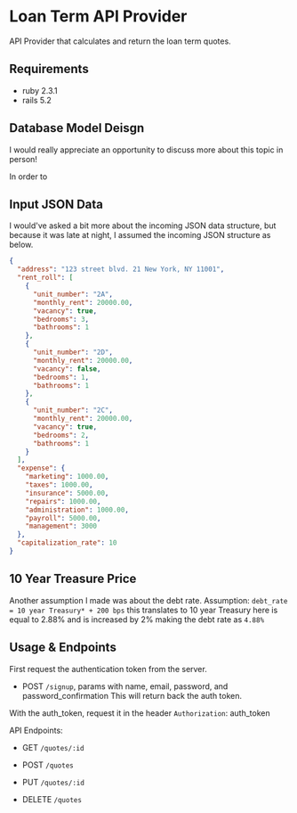 # Loan Term API Provider

API Provider that calculates and return the loan term quotes.

## Requirements

* ruby 2.3.1
* rails 5.2

## Database Model Deisgn

I would really appreciate an opportunity to discuss more about this topic in person!

In order to

## Input JSON Data

I would've asked a bit more about the incoming JSON data structure, but because it was late at night, I assumed the incoming JSON structure as below.

```json
{
  "address": "123 street blvd. 21 New York, NY 11001",
  "rent_roll": [
    {
      "unit_number": "2A",
      "monthly_rent": 20000.00,
      "vacancy": true,
      "bedrooms": 3,
      "bathrooms": 1
    },
    {
      "unit_number": "2D",
      "monthly_rent": 20000.00,
      "vacancy": false,
      "bedrooms": 1,
      "bathrooms": 1
    },
    {
      "unit_number": "2C",
      "monthly_rent": 20000.00,
      "vacancy": true,
      "bedrooms": 2,
      "bathrooms": 1
    }
  ],
  "expense": {
    "marketing": 1000.00,
    "taxes": 1000.00,
    "insurance": 5000.00,
    "repairs": 1000.00,
    "administration": 1000.00,
    "payroll": 5000.00,
    "management": 3000
  },
  "capitalization_rate": 10
}
```

## 10 Year Treasure Price

Another assumption I made was about the debt rate.
Assumption: `debt_rate = 10 year Treasury* + 200 bps`
this translates to 10 year Treasury here is equal to 2.88% and is increased by 2% making the debt rate as `4.88%`

## Usage & Endpoints

First request the authentication token from the server.

* POST `/signup`, params with name, email, password, and password_confirmation
This will return back the auth token.

With the auth_token, request it in the header
`Authorization`: auth_token

API Endpoints:

* GET `/quotes/:id`

* POST `/quotes`

* PUT `/quotes/:id`

* DELETE `/quotes`